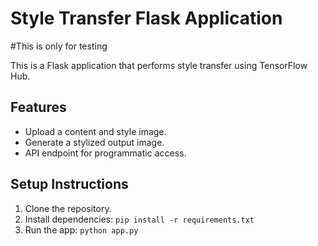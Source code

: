 # Style Transfer Flask Application
#This is only for testing 

This is a Flask application that performs style transfer using TensorFlow Hub.

## Features

- Upload a content and style image.
- Generate a stylized output image.
- API endpoint for programmatic access.

## Setup Instructions

1. Clone the repository.
2. Install dependencies: `pip install -r requirements.txt`
3. Run the app: `python app.py`
